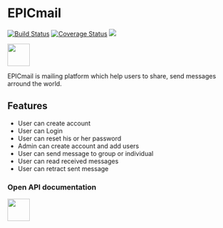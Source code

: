 # EPICmail
[![Build Status](https://travis-ci.org/rukundoeric/EPICmail.svg?branch=develop)](https://travis-ci.org/rukundoeric/EPICmail)
[![Coverage Status](https://coveralls.io/repos/github/rukundoeric/EPICmail/badge.svg)](https://coveralls.io/github/rukundoeric/EPICmail)
<a href="https://codeclimate.com/github/rukundoeric/EPICmail/maintainability"><img src="https://api.codeclimate.com/v1/badges/5860d50e9b94c5eaa985/maintainability" /></a>

<a href="https://rukundoeric.github.io/EPICmail/UI/"><img width="50px" height="50px" src="https://firebasestorage.googleapis.com/v0/b/webtest-1995b.appspot.com/o/images%2Flogo.png?alt=media&token=7f378bf4-1466-4875-bbca-8d69290986e1"></a>

EPICmail is mailing platform which help users to share, send messages arround the world.

## Features
* User can create account
* User can Login
* User can reset his or her password
* Admin can create account and add users
* User can send message to group or individual
* User can read received messages
* User can retract sent message

### Open API documentation

<a href="https://epicmaileric.herokuapp.com/"><img width="50px" height="50px" src="https://firebasestorage.googleapis.com/v0/b/webtest-1995b.appspot.com/o/images%2Flogo.png?alt=media&token=7f378bf4-1466-4875-bbca-8d69290986e1"></a>
